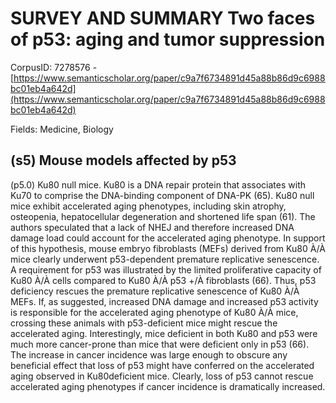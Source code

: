 # SURVEY AND SUMMARY Two faces of p53: aging and tumor suppression

CorpusID: 7278576 - [https://www.semanticscholar.org/paper/c9a7f6734891d45a88b86d9c6988bc01eb4a642d](https://www.semanticscholar.org/paper/c9a7f6734891d45a88b86d9c6988bc01eb4a642d)

Fields: Medicine, Biology

## (s5) Mouse models affected by p53
(p5.0) Ku80 null mice. Ku80 is a DNA repair protein that associates with Ku70 to comprise the DNA-binding component of DNA-PK (65). Ku80 null mice exhibit accelerated aging phenotypes, including skin atrophy, osteopenia, hepatocellular degeneration and shortened life span (61). The authors speculated that a lack of NHEJ and therefore increased DNA damage load could account for the accelerated aging phenotype. In support of this hypothesis, mouse embryo fibroblasts (MEFs) derived from Ku80 À/À mice clearly underwent p53-dependent premature replicative senescence. A requirement for p53 was illustrated by the limited proliferative capacity of Ku80 À/À cells compared to Ku80 À/À p53 +/À fibroblasts (66). Thus, p53 deficiency rescues the premature replicative senescence of Ku80 À/À MEFs. If, as suggested, increased DNA damage and increased p53 activity is responsible for the accelerated aging phenotype of Ku80 À/À mice, crossing these animals with p53-deficient mice might rescue the accelerated aging. Interestingly, mice deficient in both Ku80 and p53 were much more cancer-prone than mice that were deficient only in p53 (66). The increase in cancer incidence was large enough to obscure any beneficial effect that loss of p53 might have conferred on the accelerated aging observed in Ku80deficient mice. Clearly, loss of p53 cannot rescue accelerated aging phenotypes if cancer incidence is dramatically increased.
